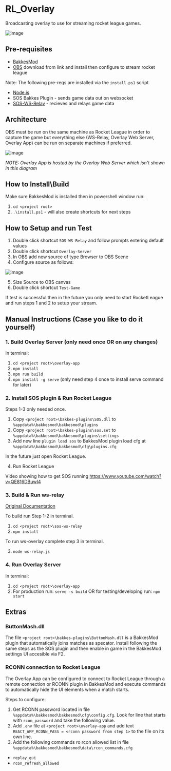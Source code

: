 # RL_Overlay
 Broadcasting overlay to use for streaming rocket league games.

![image](https://user-images.githubusercontent.com/118381/221255286-2634bf16-71b2-445c-9756-69698ab924ab.png)

## Pre-requisites
- [BakkesMod](https://bakkesmod.com/)
- [OBS](https://obsproject.com/download)
download from link and install then configure to stream rocket league

Note: The following pre-reqs are installed via the `install.ps1` script
- [Node.js](https://nodejs.org/en/) 
- SOS Bakkes Plugin - sends game data out on websocket
- [SOS-WS-Relay](https://github.com/tynidev/RL_Overlay/blob/main/sos-ws-relay/README.md) - recieves and relays game data


## Architecture
OBS must be run on the same machine as Rocket League in order to capture the game but everything else (WS-Relay, Overlay Web Server, Overlay App) can be run on separate machines if preferred.

![image](https://user-images.githubusercontent.com/118381/221242728-42a86089-7e9a-43d0-945e-c946259baac5.png)

*NOTE: Overlay App is hosted by the Overlay Web Server which isn't shown in this diagram*

## How to Install\Build

Make sure BakkesMod is installed then in powershell window run:
1. `cd <project root>`
2. `.\install.ps1` - will also create shortcuts for next steps

## How to Setup and run Test

1. Double click shortcut `SOS-WS-Relay` and follow prompts entering default values
2. Double click shortcut `Overlay-Server`
3. In OBS add new source of type Browser to OBS Scene
4. Configure source as follows:

![image](https://user-images.githubusercontent.com/118381/220740126-cbef0e81-4d6f-45be-90e4-c4cd0cf7b544.png)

5. Size Source to OBS canvas
6. Double click shortcut `Test-Game`

If test is successful then in the future you only need to start RocketLeague and run steps 1 and 2 to setup your stream.

## Manual Instructions (Case you like to do it yourself)
### 1. Build Overlay Server (only need once OR on any changes)
In terminal:
1. `cd <project root>\overlay-app`
2. `npm install`
3. `npm run build`
4. `npm install -g serve` (only need step 4 once to install serve command for later)

### 2. Install SOS plugin & Run Rocket League
Steps 1-3 only needed once.
1. Copy `<project root>\bakkes-plugins\SOS.dll` to `%appdata%\bakkesmod\bakkesmod\plugins`
2. Copy `<project root>\bakkes-plugins\sos.set` to `%appdata%\bakkesmod\bakkesmod\plugins\settings`
3. Add new line `plugin load sos` to BakkesMod plugin load cfg at `%appdata%\bakkesmod\bakkesmod\cfg\plugins.cfg`

In the future just open Rocket League.

4. Run Rocket League

Video showing how to get SOS running 
https://www.youtube.com/watch?v=QE816DBuwI4

### 3. Build & Run ws-relay
[Original Documentation](https://github.com/tynidev/RL_Overlay/blob/main/sos-ws-relay/README.md)

To build run Step 1-2 in terminal.
1. `cd <project root>\sos-ws-relay`
2. `npm install`

To run ws-overlay complete step 3 in terminal.

3. `node ws-relay.js`

### 4. Run Overlay Server
In terminal:
1. `cd <project root>\overlay-app`
2. For production run: `serve -s build` OR for testing/developing run: `npm start`

## Extras
### ButtonMash.dll
The file `<project root>\bakkes-plugins\ButtonMash.dll` is a BakkesMod plugin that automatically joins matches as specator.  Install following the same steps as the SOS plugin and then enable in game in the BakkesMod settings UI accesible via F2.

### RCONN connection to Rocket League
The Overlay App can be configured to connect to Rocket League through a remote connection or RCONN plugin in BakkesMod and execute commands to automatically hide the UI elements when a match starts.

Steps to configure:
1. Get RCONN password located in file `%appdata%\bakkesmod\bakkesmod\cfg\config.cfg`. Look for line that starts with `rcon_password` and take the following value.
2. Add `.env` file at `<project root>\overlay-app` and add text `REACT_APP_RCONN_PASS = <rconn password from step 1>`  to the file on its own line.
3. Add the following commands ro rcon allowed list in file `%appdata%\bakkesmod\bakkesmod\data\rcon_commands.cfg`
  - `replay_gui`
  - `rcon_refresh_allowed`
